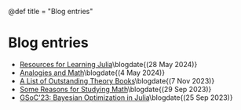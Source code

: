 @def title = "Blog entries"

# Blog entries

- [Resources for Learning Julia](/posts/ResourcesForLearningJulia/)\blogdate{(28 May 2024)}
- [Analogies and Math](/posts/AnalogiesAndMath/)\blogdate{(4 May 2024)}
- [A List of Outstanding Theory Books](/posts/AListOfOutstandingTheoryBooks/)\blogdate{(7 Nov 2023)}
- [Some Reasons for Studying Math](/posts/SomeReasonsForStudyingMath/)\blogdate{(29 Sep 2023)}
- [GSoC'23: Bayesian Optimization in Julia](/posts/BayesianOptimizationGSoC23/)\blogdate{(25 Sep 2023)}